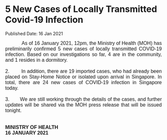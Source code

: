 <html>
    <meta http-equiv="Content-Type" content="text/html; charset=utf-8"/>
    <meta charset="utf-8"/>
    <title>5 New Cases of Locally Transmitted  Covid-19 Infection</title>
    <body><h1>5 New Cases of Locally Transmitted  Covid-19 Infection</h1>
    <p>Published Date: 16 Jan 2021</p> <p style="text-align: justify;"><span style="font-family: Arial;"><span style="font-size: 16px;">&nbsp; &nbsp; &nbsp; &nbsp; &nbsp; &nbsp; As of 16 January 2021, 12pm, the Ministry of Health (MOH) has preliminarily confirmed 5 new cases of locally transmitted COVID-19 infection. Based on our investigations so far, 4 are in the community, and 1 resides in a dormitory.&nbsp;<br><br>2.&nbsp; &nbsp; &nbsp; &nbsp; In addition, there are 19 imported cases, who had already been placed on Stay-Home Notice or isolated upon arrival in Singapore. In total, there are 24 new cases of COVID-19 infection in Singapore today.<br><br>3.&nbsp; &nbsp; &nbsp; &nbsp;We are still working through the details of the cases, and further updates will be shared via the MOH press release that will be issued tonight.&nbsp;<br><br><br><strong>MINISTRY OF HEALTH<br>16 JANUARY 2021</strong></span></span></p></body>
</html>